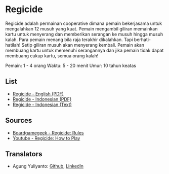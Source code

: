 Regicide
=====================================================

Regicide adalah permainan cooperative dimana pemain bekerjasama untuk mengalahkan 12
musuh yang kuat. Pemain mengambil giliran memainkan kartu untuk menyerang dan
memberikan serangan ke musuh hingga musuh kalah. Para pemain menang bila raja terakhir
dikalahkan. Tapi berhati-hatilah! Setip giliran musuh akan menyerang kembali. Pemain akan
membuang kartu untuk memenuhi serangannya dan jika pemain tidak dapat membuang
cukup kartu, semua orang kalah!

Pemain: 1 - 4 orang
Waktu: 5 - 20 menit
Umur: 10 tahun keatas


## List
* [Regicide - English (PDF)](regicide-rules-en.pdf)
* [Regicide - Indonesian (PDF)](regicide-rules-id.pdf)
* [Regicide - Indonesian (Text)](regicide-rules-id.txt)


## Sources
* [Boardgamegeek - Regicide: Rules](https://boardgamegeek.com/filepage/199721/rules-regicide)
* [Youtube - Regicide: How to Play](https://www.youtube.com/watch?v=7XoRlKzLobk)


## Translators
* Agung Yuliyanto: [Github](https://github.com/agung96tm), [LinkedIn](https://www.linkedin.com/in/agung96tm/)
